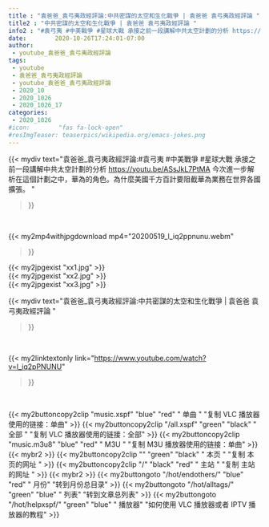 ```yaml
---
title : "袁爸爸_袁弓夷政經評論:中共密謀的太空和生化戰爭 | 袁爸爸 袁弓夷政經評論 "
title2 : "中共密謀的太空和生化戰爭 | 袁爸爸 袁弓夷政經評論 "
info2 : "#袁弓夷 #中美戰爭 #星球大戰 承接之前一段講解中共太空計劃的分析 https://youtu.be/ASsJkL7PtMA 今次進一步解析在這個計劃之中，華為的角色。為什麼美國千方百計要阻截華為業務在世界各國擴張。 "
date:        2020-10-26T17:24:01-07:00
author:
 - youtube_袁爸爸_袁弓夷政經評論
tags:
 - youtube
 - 袁爸爸_袁弓夷政經評論
 - youtube_袁爸爸_袁弓夷政經評論
 - 2020_10
 - 2020_1026
 - 2020_1026_17
categories:
 - 2020_1026
#icon:        "fas fa-lock-open"
#resImgTeaser: teaserpics/wikipedia.org/emacs-jokes.png
---
```


{{< mydiv text="袁爸爸_袁弓夷政經評論:#袁弓夷 #中美戰爭 #星球大戰 承接之前一段講解中共太空計劃的分析 https://youtu.be/ASsJkL7PtMA 今次進一步解析在這個計劃之中，華為的角色。為什麼美國千方百計要阻截華為業務在世界各國擴張。 "
>}}
<br>


{{< my2mp4withjpgdownload mp4="20200519_l_iq2ppnunu.webm"
>}}

{{< my2jpgexist "xx1.jpg" >}}<br>
{{< my2jpgexist "xx2.jpg" >}}<br>
{{< my2jpgexist "xx3.jpg" >}}<br>



{{< mydiv text="袁爸爸_袁弓夷政經評論:中共密謀的太空和生化戰爭 | 袁爸爸 袁弓夷政經評論 "
>}}
<br>

{{< my2linktextonly link="https://www.youtube.com/watch?v=l_iq2pPNUNU"
>}}


<br>

{{< my2buttoncopy2clip "music.xspf"        "blue"   "red"    " 单曲 "  "复制 VLC 播放器使用的链接：单曲" >}} {{< my2buttoncopy2clip "/all.xspf"         "green"  "black"  " 全部 "  "复制 VLC 播放器使用的链接：全部" >}} {{< my2buttoncopy2clip "music.m3u8"        "blue"   "red"    " M3U  "    "复制 M3U 播放器使用的链接：单曲" >}} {{< mybr2 >}} {{< my2buttoncopy2clip ""                  "green"  "black"  " 本页 "    "复制 本页的网址 " >}} {{< my2buttoncopy2clip "/"                 "black"  "red"    " 主站 "    "复制 主站的网址 " >}} {{< mybr2 >}} {{< my2buttongoto      "/hot/endothers/"   "blue"   "red"    " 月份"   "转到月份总目录" >}} {{< my2buttongoto      "/hot/alltags/"     "green"  "blue"   " 列表"   "转到文章总列表" >}} {{< my2buttongoto      "/hot/helpxspf/"    "green"  "blue"   " 播放器" "如何使用 VLC 播放器或者 IPTV 播放器的教程" >}} 
